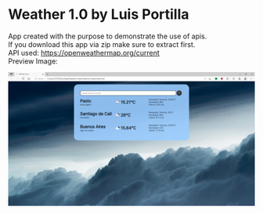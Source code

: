 # Weather 1.0 by Luis Portilla
App created with the purpose to demonstrate the use of apis.  
If you download this app via zip make sure to extract first.  
API used: https://openweathermap.org/current  
Preview Image:  
  
![alt text](./image-preview.PNG)
